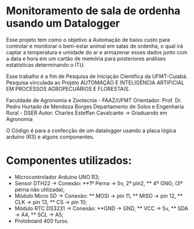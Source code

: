 # Monitoramento de sala de ordenha usando um Datalogger

Esse projeto tem como o objetivo a Automação de baixo custo para controlar e monitorar o bem-estar animal em salas de ordenha,
o qual irá captar a temperatura e umidade do ar e armazenar esses dados junto com a data e hora em um cartão de memória para posteriores análises estatísticas determinando o ITU.

Esse trabalho é a fim de Pesquisa de Iniciação Cientifíca da UFMT-Cuiabá.
Pesquisa vinculada ao Projeto AUTOMAÇÃO E INTELIGÊNCIA ARTIFICIAL EM PROCESSOS AGROPECUÁRIOS E FLORESTAIS.

Faculdade de Agronomia e Zootecnia - FAAZ/UFMT
Orientador: Prof. Dr. Pedro Hurtado de Mendoza Borges
Departamento de Solos e Engenharia Rural - DSER
Autor: Charles Esteffan Cavalcante -> Graduando em Agronomia


O Código é para a confecção de um datalogger usando a placa lógica arduino (R3) e alguns componentes.
# Componentes utilizados:
  - Microcontrolador Arduino UNO R3;
  - Sensor DTH22 -> Conexão: **1º Perna -> 5v, 2º pin2, ** 4º GNG; (3º perna não utilizada);
  - Módulo Micro SD -> Conexão: ** MOSI -> pin 11, ** MISO -> pin 12,  ** CLK -> pin 13, ** CS -> pin 10;
  - Módulo RTC DS3231 -> Conexão: **GND -> GND, ** VCC -> 5v,  ** SDA -> A4, ** SCL -> A5;
  - Protoboard 400 furos.

